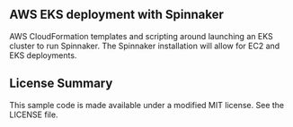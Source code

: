 ## AWS EKS deployment with Spinnaker

AWS CloudFormation templates and scripting around launching an EKS cluster to run Spinnaker. The Spinnaker installation will allow for EC2 and EKS deployments. 

## License Summary

This sample code is made available under a modified MIT license. See the LICENSE file.
